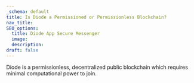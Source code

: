 ```yaml
---
_schema: default
title: Is Diode a Permissioned or Permissionless Blockchain?
nav_title:
SEO_options:
  title: Diode App Secure Messenger
  image:
  description:
draft: false
---
```

Diode is a permissionless, decentralized public blockchain which requires minimal computational power to join.